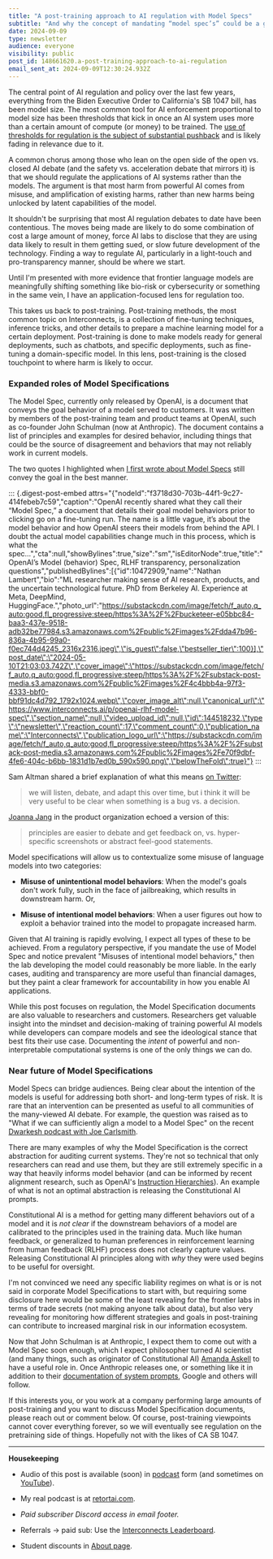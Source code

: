 ```yaml
---
title: "A post-training approach to AI regulation with Model Specs"
subtitle: "And why the concept of mandating “model spec’s” could be a good start."
date: 2024-09-09
type: newsletter
audience: everyone
visibility: public
post_id: 148661620.a-post-training-approach-to-ai-regulation
email_sent_at: 2024-09-09T12:30:24.932Z
---
```

The central point of AI regulation and policy over the last few years, everything from the Biden Executive Order to California's SB 1047 bill, has been model size. The most common tool for AI enforcement proportional to model size has been thresholds that kick in once an AI system uses more than a certain amount of compute (or money) to be trained. The [use of thresholds for regulation is the subject of substantial pushback](https://arxiv.org/abs/2407.05694) and is likely fading in relevance due to it.

A common chorus among those who lean on the open side of the open vs. closed AI debate (and the safety vs. acceleration debate that mirrors it) is that we should regulate the applications of AI systems rather than the models. The argument is that most harm from powerful AI comes from misuse, and amplification of existing harms, rather than new harms being unlocked by latent capabilities of the model.

It shouldn't be surprising that most AI regulation debates to date have been contentious. The moves being made are likely to do some combination of cost a large amount of money, force AI labs to disclose that they are using data likely to result in them getting sued, or slow future development of the technology. Finding a way to regulate AI, particularly in a light-touch and pro-transparency manner, should be where we start.

Until I'm presented with more evidence that frontier language models are meaningfully shifting something like bio-risk or cybersecurity or something in the same vein, I have an application-focused lens for regulation too.

This takes us back to post-training. Post-training methods, the most common topic on Interconnects, is a collection of fine-tuning techniques, inference tricks, and other details to prepare a machine learning model for a certain deployment. Post-training is done to make models ready for general deployments, such as chatbots, and specific deployments, such as fine-tuning a domain-specific model. In this lens, post-training is the closed touchpoint to where harm is likely to occur.

### Expanded roles of Model Specifications

The Model Spec, currently only released by OpenAI, is a document that conveys the goal behavior of a model served to customers. It was written by members of the post-training team and product teams at OpenAI, such as co-founder John Schulman (now at Anthropic). The document contains a list of principles and examples for desired behavior, including things that could be the source of disagreement and behaviors that may not reliably work in current models.

The two quotes I highlighted when [I first wrote about Model Specs](https://www.interconnects.ai/p/openai-rlhf-model-spec?utm_source=publication-search) still convey the goal in the best manner.

::: {.digest-post-embed attrs="{\"nodeId\":\"f3718d30-703b-44f1-9c27-414febeb7c59\",\"caption\":\"OpenAI recently shared what they call their “Model Spec,” a document that details their goal model behaviors prior to clicking go on a fine-tuning run. The name is a little vague, it’s about the model behavior and how OpenAI steers their models from behind the API. I doubt the actual model capabilities change much in this process, which is what the spec…\",\"cta\":null,\"showBylines\":true,\"size\":\"sm\",\"isEditorNode\":true,\"title\":\"OpenAI’s Model (behavior) Spec, RLHF transparency, personalization questions\",\"publishedBylines\":[{\"id\":10472909,\"name\":\"Nathan Lambert\",\"bio\":\"ML researcher making sense of AI research, products, and the uncertain technological future. PhD from Berkeley AI. Experience at Meta, DeepMind, HuggingFace.\",\"photo_url\":\"https://substackcdn.com/image/fetch/f_auto,q_auto:good,fl_progressive:steep/https%3A%2F%2Fbucketeer-e05bbc84-baa3-437e-9518-adb32be77984.s3.amazonaws.com%2Fpublic%2Fimages%2Fdda47b96-836a-4b95-99a0-f0ec744d4245_2316x2316.jpeg\",\"is_guest\":false,\"bestseller_tier\":100}],\"post_date\":\"2024-05-10T21:03:03.742Z\",\"cover_image\":\"https://substackcdn.com/image/fetch/f_auto,q_auto:good,fl_progressive:steep/https%3A%2F%2Fsubstack-post-media.s3.amazonaws.com%2Fpublic%2Fimages%2F4c4bbb4a-97f3-4333-bbf0-bbf91dc4d792_1792x1024.webp\",\"cover_image_alt\":null,\"canonical_url\":\"https://www.interconnects.ai/p/openai-rlhf-model-spec\",\"section_name\":null,\"video_upload_id\":null,\"id\":144518232,\"type\":\"newsletter\",\"reaction_count\":17,\"comment_count\":0,\"publication_name\":\"Interconnects\",\"publication_logo_url\":\"https://substackcdn.com/image/fetch/f_auto,q_auto:good,fl_progressive:steep/https%3A%2F%2Fsubstack-post-media.s3.amazonaws.com%2Fpublic%2Fimages%2Fe70f9dbf-4fe6-404c-b6bb-1831d1b7ed0b_590x590.png\",\"belowTheFold\":true}"}
:::

Sam Altman shared a brief explanation of what this means [on Twitter](https://twitter.com/sama/status/1788260474574000152):

> we will listen, debate, and adapt this over time, but i think it will be very useful to be clear when something is a bug vs. a decision.

[Joanna Jang](https://twitter.com/joannejang/status/1788255370504220940) in the product organization echoed a version of this:

> principles are easier to debate and get feedback on, vs. hyper-specific screenshots or abstract feel-good statements.

Model specifications will allow us to contextualize some misuse of language models into two categories:

-   **Misuse of unintentional model behaviors**: When the model's goals don't work fully, such in the face of jailbreaking, which results in downstream harm. Or,

-   **Misuse of intentional model behaviors**: When a user figures out how to exploit a behavior trained into the model to propagate increased harm.

Given that AI training is rapidly evolving, I expect all types of these to be achieved. From a regulatory perspective, if you mandate the use of Model Spec and notice prevalent "Misuses of intentional model behaviors," then the lab developing the model could reasonably be more liable. In the early cases, auditing and transparency are more useful than financial damages, but they paint a clear framework for accountability in how you enable AI applications.

While this post focuses on regulation, the Model Specification documents are also valuable to researchers and customers. Researchers get valuable insight into the mindset and decision-making of training powerful AI models while developers can compare models and see the ideological stance that best fits their use case. Documenting the *intent* of powerful and non-interpretable computational systems is one of the only things we can do.

### Near future of Model Specifications

Model Specs can bridge audiences. Being clear about the intention of the models is useful for addressing both short- and long-term types of risk. It is rare that an intervention can be presented as useful to all communities of the many-viewed AI debate. For example, the question was raised as to "What if we can sufficiently align a model to a Model Spec" on the recent [Dwarkesh podcast with Joe Carlsmith](https://www.dwarkeshpatel.com/p/joe-carlsmith).

There are many examples of why the Model Specification is the correct abstraction for auditing current systems. They're not so technical that only researchers can read and use them, but they are still extremely specific in a way that heavily informs model behavior (and can be informed by recent alignment research, such as OpenAI's [Instruction Hierarchies](https://openai.com/index/the-instruction-hierarchy/)). An example of what is not an optimal abstraction is releasing the Constitutional AI prompts.

Constitutional AI is a method for getting many different behaviors out of a model and it is *not clear* if the downstream behaviors of a model are calibrated to the principles used in the training data. Much like human feedback, or generalized to human preferences in reinforcement learning from human feedback (RLHF) process does not clearly capture values. Releasing Constitutional AI principles along with *why* they were used begins to be useful for oversight.

I'm not convinced we need any specific liability regimes on what is or is not said in corporate Model Specifications to start with, but requiring some disclosure here would be some of the least revealing for the frontier labs in terms of trade secrets (not making anyone talk about data), but also very revealing for monitoring how different strategies and goals in post-training can contribute to increased marginal risk in our information ecosystem.

Now that John Schulman is at Anthropic, I expect them to come out with a Model Spec soon enough, which I expect philosopher turned AI scientist (and many things, such as originator of Constitutional AI) [Amanda Askell](https://askell.io/) to have a useful role in. Once Anthropic releases one, or something like it in addition to their [documentation of system prompts](https://docs.anthropic.com/en/release-notes/system-prompts), Google and others will follow.

If this interests you, or you work at a company performing large amounts of post-training and you want to discuss Model Specification documents, please reach out or comment below. Of course, post-training viewpoints cannot cover everything forever, so we will eventually see regulation on the pretraining side of things. Hopefully not with the likes of CA SB 1047.

<div>

------------------------------------------------------------------------

</div>

**Housekeeping**

-   Audio of this post is available (soon) in [podcast](https://podcast.interconnects.ai/) form (and sometimes on [YouTube](https://www.youtube.com/@interconnects)).

-   My real podcast is at [retortai.com](http://retortai.com).

-   *Paid subscriber Discord access in email footer.*

-   Referrals → paid sub: Use the [Interconnects Leaderboard](https://www.interconnects.ai/leaderboard).

-   Student discounts in [About page](https://www.interconnects.ai/about).
